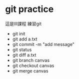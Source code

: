 # git practice
這是III課程
練習git

* git init
* git add a.txt
* git commit -m "add message"
* git status
* git diff a.txt
* git branch canvas
* git checkout canvas
* git merge canvas

